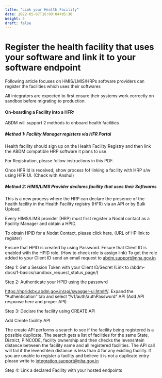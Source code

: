 ```yaml
---
title: "Link your Health Facility"
date: 2022-05-07T18:00:04+05:30
Weight: 5 
draft: false
---
```



# Register the health facility that uses your software and link it to your software endpoint

Following article focuses on HMIS/LMIS/HRPs software providers can register the facilities which uses their softwares

All integrators are expected to first ensure their systems work correctly on sandbox before migrating to production.

#### On-boarding a Facility into a HFR:
ABDM will support 2 methods to onboard health facilities

##### Method 1: Facility Manager registers via HFR Portal
Health facility should sign up on the Health Facility Registry and then link the ABDM compatible HRP software it plans to use.

For Registration, please follow instructions in this PDF.

Once HFR Id is received, show process fof linking a facility with HRP s/w using HFR UI. (Check with Anshul)

##### Method 2: HIMS/LIMS Provider declares facility that uses their Softwares

This is a new process where the HRP can declare the presence of the health facility in the Health Facility registry (HFR) via an API or by Bulk Upload. 

Every HIMS/LIMS provider (HRP) must first register a Nodal contact as a Facility Manager and obtain a HPID.

To obtain HPID for a Nodat Contact, please click here. (URL of HP link to register)

Ensure that HPID is created by using Password.
Ensure that Client ID is enabled with the HPID role. (How to check role is assign link)
To get the role added to ypur Client ID send an email request to abdm.support@nha.gov.in

Step 1: Get a Session Token with your Client ID/Secret
(Link to /abdm-docs/1-basics/sandbox_request_status_page/)

Step 2: Authenticate your HPID using the passowrd

https://hpridsbx.abdm.gov.in/api/swagger-ui.html#/. Expand the “Authentication” tab and select “/v1/auth/authPassword” API (Add API response here and proper API)

Step 3: Declare the facility using CREATE API

Add Create facility API

The create API performs a search to see if the facility being registered is a possible duplicate. The search gets a list of facilities for the same State, District, PINCODE, facility ownership and then checks the levenshtein distance between the facility name and all registered facilities. The API call will fail if the levenshtein distance is less than 4 for any existing facility. If you are unable to register a facility and believe it is not a duplicate entry please write to integration.support@nha.gov.in

Step 4: Link a declared Facility with your hosted endpoints
